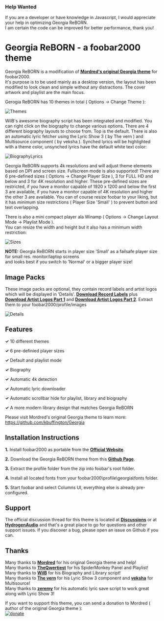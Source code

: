 ### Help Wanted

If you are a developer or have knowledge in Javascript, I would appreciate your help in optimizing Georgia ReBORN. <br />
I am certain the code can be improved for better performance, thank you!

# Georgia ReBORN - a foobar2000 theme

Georgia ReBORN is a modification of **[Mordred's original Georgia theme](https://github.com/kbuffington/Georgia)** for foobar2000.<br />
It's purpose is to be used mainly as a desktop version, the layout has been modified to look clean and simple without any distractions.
The cover artwork and playlist are the main focus.

Gerogia ReBORN has 10 themes in total ( Options -> Change Theme ):

![Themes](https://i.ibb.co/PgVtM21/George-Re-BORN-Themes-Animation.webp)

WilB's awesome biography script has been integrated and modified. You can right click on the biography
to change various options. There are 4 different biography layouts to choose from. Top is the default.
There is also an automatic lyric fetcher using the Lyric Show 3 ( by The vern ) and Multisource component ( by veksha ).
Synched lyrics will be highlighted with a theme color, unsynched lyrics have the default white text color:

![BiographyLyrics](https://i.ibb.co/fddMnxc/George-Re-BORN-Biography-And-Lyrics-Animation.webp)

Georgia ReBORN supports 4k resolutions and will adjust theme elements based on DPI and screen size. Fullscreen mode is also supported!
There are 6 pre-defined sizes ( Options -> Change Player Size ), 3 for FULL HD and below and 3 for 4K resolution and higher.
These pre-defined sizes are restricted, if you have a monitor capable of 1920 x 1200 and below the first 3 are available,
if you have a monitor capable of 4K resolution and higher the other 3 are available.
You can of course resize foobar to your liking, but it has minimum size restrictions ( Player Size 'Small' ) to prevent button and text overlapping.

There is also a mini compact player ala Winamp ( Options -> Change Layout Mode -> Playlist Mode ).<br />
You can resize the width and height but it also has a minimum width restriction:

![Sizes](https://i.ibb.co/0sZswgG/George-Re-BORN-Sizes-And-Playlist-Mode-Animation.webp)

**NOTE:** Georgia ReBORN starts in player size 'Small' as a failsafe player size for small res. monitor/laptop screens<br />
and looks best if you switch to 'Normal' or a bigger player size!

## Image Packs

These image packs are optional, they contain record labels and artist logos which will be displayed in 'Details'. 
**[Download Record Labels](https://github.com/kbuffington/georgia-image-packs/raw/master/recordlabel.zip)** plus 
**[Download Artist Logos Part 1](https://github.com/kbuffington/georgia-image-packs/raw/master/artistlogos.zip)** and
**[Download Artist Logos Part 2](https://github.com/kbuffington/georgia-image-packs/raw/master/artistlogos.z01)**.
Extract them to your foobar2000/profile/images

![Details](https://i.ibb.co/DC5J4Sj/George-Re-BORN-Details-Animation.webp)

## Features

<b>✓</b> 10 different themes

<b>✓</b> 6 pre-definied player sizes

<b>✓</b> Default and playlist mode

<b>✓</b> Biography

<b>✓</b> Automatic 4k detection

<b>✓</b> Automatic lyric downloader

<b>✓</b> Automatic scrollbar hide for playlist, library and biography

<b>✓</b> A more modern library design that matches Georgia ReBORN

Please visit Mordred's original Georgia theme to learn more: https://github.com/kbuffington/Georgia

## Installation Instructions

<b>1.</b> Install foobar2000 as portable from the **[Official Website](https://www.foobar2000.org/download)**.

<b>2.</b> Download the Georgia ReBORN theme from this **[Github Page](https://github.com/TT-ReBORN/Georgia-ReBORN/archive/master.zip)**.

<b>3.</b> Extract the profile folder from the zip into foobar's root folder.

<b>4.</b> Install all located fonts from your foobar2000\profile\georgia\fonts folder.

<b>5.</b> Start foobar and select Columns UI, everything else is already pre-configured.

## Support

The official discussion thread for this theme is located at **[Discussions](https://github.com/TT-ReBORN/Georgia-ReBORN/discussions)** or at 
**[HydrogenAudio](https://hydrogenaud.io/index.php/topic,116190.0.html)** and that's a great place to go for questions and other support issues. 
If you discover a bug, please open an issue on Github if you can.

## Thanks

Many thanks to **[Mordred](https://github.com/kbuffington)** for his original Georgia theme and help!<br />
Many thanks to **[TheQwertiest](https://github.com/TheQwertiest)** for his SpiderMonkey Panel and Playlist!<br />
Many thanks to **[WilB](https://hydrogenaud.io/index.php?action=profile;u=33113)** for his Biography and Library script!<br />
Many thanks to **[The vern](https://hydrogenaud.io/index.php?action=profile;u=70332)** for his Lyric Show 3 component and **[veksha](https://hydrogenaud.io/index.php?action=profile;u=130067)** for Multisource!<br />
Many thanks to **[zeremy](https://github.com/smoralis)** for his automatic lyric save script to work great along with Lyric Show 3!

If you want to support this theme, you can send a donation to Mordred ( author of the original Georgia theme ):<br />
[![donate](https://img.shields.io/badge/Donate-PayPal-green.svg)](https://www.paypal.com/cgi-bin/webscr?cmd=_s-xclick&hosted_button_id=9LW4ABRYXG2DY&source=url)